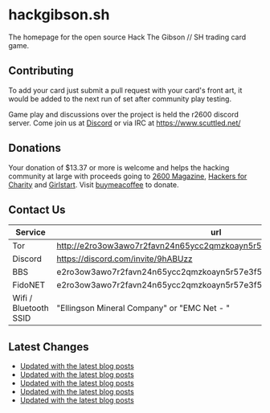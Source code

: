 # hackgibson.sh
The homepage for the open source Hack The Gibson // SH trading card game.


## Contributing

To add your card just submit a pull request with your card's front art, it would be added to the next run of set after community play testing.

Game play and discussions over the project is held the r2600 discord server. Come join us at [Discord](https://discord.com/invite/9hABUzz) or via IRC at https://www.scuttled.net/


## Donations

Your donation of $13.37 or more is welcome and helps the hacking community at large with proceeds going to [2600 Magazine](https://2600.com/), [Hackers for Charity](https://hackersforcharity.org) and [Girlstart](https://girlstart.org).  Visit [buymeacoffee](https://www.buymeacoffee.com/hackgibson.sh) to donate.


## Contact Us

Service | url
-|-
Tor | http://e2ro3ow3awo7r2favn24n65ycc2qmzkoayn5r57e3f56nvjwdcgg32ad.onion
Discord | https://discord.com/invite/9hABUzz
BBS | e2ro3ow3awo7r2favn24n65ycc2qmzkoayn5r57e3f56nvjwdcgg32ad.onion:23
FidoNET | e2ro3ow3awo7r2favn24n65ycc2qmzkoayn5r57e3f56nvjwdcgg32ad.onion:24554
Wifi / Bluetooth SSID | "Ellingson Mineral Company" or "EMC Net - <fidonet address>"

## Latest Changes
<!-- BLOG-POST-LIST:START -->
- [Updated with the latest blog posts](https://github.com/DFW2600/hackgibson.sh/commit/71db0767964aab9f4cad45b9ac2506d78bfa85cb)
- [Updated with the latest blog posts](https://github.com/DFW2600/hackgibson.sh/commit/ae17d3d33b1b13f07337ce0333cd0953e24c6e3e)
- [Updated with the latest blog posts](https://github.com/DFW2600/hackgibson.sh/commit/1ae41f8d00e315f1562afcb52aeb907163c4f2c5)
- [Updated with the latest blog posts](https://github.com/DFW2600/hackgibson.sh/commit/b30dc0ddcf3dbbf7c64fd131df21d1836f997bc0)
- [Updated with the latest blog posts](https://github.com/DFW2600/hackgibson.sh/commit/29aa4b311431cd718c9bbd51ab6d884f1dc2be18)
<!-- BLOG-POST-LIST:END -->
